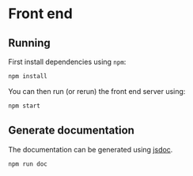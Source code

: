 # Front end

## Running

First install dependencies using `npm`:

```sh
npm install
```

You can then run (or rerun) the front end server using:

```sh
npm start
```

## Generate documentation

The documentation can be generated using [jsdoc](https://jsdoc.app/).

```sh
npm run doc
```
